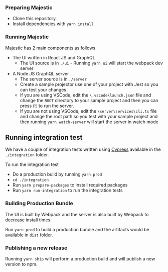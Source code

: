 ### Preparing Majestic

- Clone this repository
- Install dependencies with `yarn install`

### Running Majestic

Majestic has 2 main components as follows

- The UI written in React JS and GraphQL
  - The UI source is in `./ui` - Running `yarn ui` will start the webpack dev server
- A Node JS GraphQL server
  - The server source is in `./server`
  - Create a sample projector use one of your project with Jest so you can test your changes
  - If you are using VSCode, edit the `\.vscode\launch.json` file and change the `ROOT` directory to your sample project and then you can press `F5` to run the server.
  - If you are not using VSCode, edit the `\server\services\cli.ts` file and change the root path so you test with your sample project and then running `yarn watch-server` will start the server in watch mode

## Running integration test

We have a couple of integration tests written using [Cypress](https://www.cypress.io/) available in the `./integration` folder.

To run the integration test

- Do a production build by running `yarn prod`
- `cd ./integration`
- Run `yarn prepare-packages` to install required packages
- Run `yarn run-integration` to run the integration tests

### Building Production Bundle

The UI is built by Webpack and the server is also built by Webpack to decrease install times.

Run `yarn prod` to build a production bundle and the artifacts would be available in `dist` folder.

### Publishing a new release

Running `yarn ship` will perform a production build and will publish a new version to npm.
